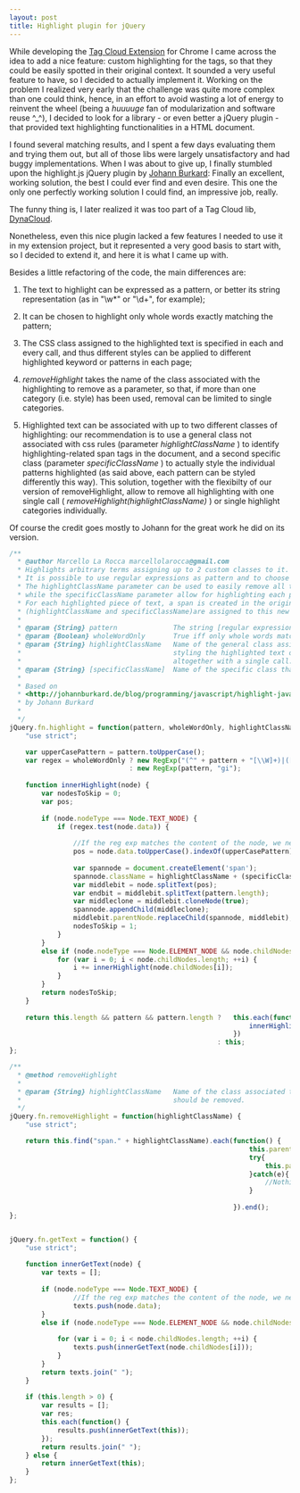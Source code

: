 ```yaml
---
layout: post
title: Highlight plugin for jQuery
---
```


While developing the [Tag Cloud Extension](http://mlarocca.github.com/01-14-2013/tagcloud.html) for Chrome I came across the idea to add a nice feature: custom highlighting for the tags, so that they could be easily spotted in their original context.
It sounded a very useful feature to have, so I decided to actually implement it. Working on the problem I realized very early that the challenge was quite more complex than one could think, hence, in an effort to avoid wasting a lot of energy to reinvent the wheel (being a _huuuuge_ fan of modularization and software reuse ^_^), I decided to look for a library  - or even better a jQuery plugin - that provided text highlighting functionalities in a HTML document.

I found several matching results, and I spent a few days evaluating them and trying them out, but all of those libs were largely unsatisfactory and had buggy implementations.
When I was about to give up, I finally stumbled upon the highlight.js jQuery plugin by [Johann Burkard](http://johannburkard.de/blog/programming/javascript/highlight-javascript-text-higlighting-jquery-plugin.html):
Finally an excellent, working solution, the best I could ever find and even desire.
This one the only one perfectly working solution I could find, an impressive job, really.

The funny thing is, I later realized it was too part of a Tag Cloud lib, [DynaCloud](http://johannburkard.de/blog/programming/javascript/dynacloud-a-dynamic-javascript-tag-keyword-cloud-with-jquery.html).

Nonetheless, even this nice plugin lacked a few features I needed to use it in my extension project, but it represented a very good basis to start with, so I decided to extend it, and here it is what I came up with.

Besides a little refactoring of the code, the main differences are:

1. The text to highlight can be expressed as a pattern, or better its string representation (as in "\\w*" or "\\d+", for example);

2. It can be chosen to highlight only whole words exactly matching the pattern;

3. The CSS class assigned to the highlighted text is specified in each and every call, and thus different styles can be applied to different highlighted keyword or patterns in each page;

4. _removeHighlight_ takes the name of the class associated with the highlighting to remove as a parameter, so that, if more than one category (i.e. style) has been used, removal can be limited to single categories.

5. Highlighted text can be associated with up to two different classes of highlighting: our recommendation is to use a general class not associated with css rules (parameter _highlightClassName_ ) to identify highlighting-related span tags in the document, and a second specific class (parameter _specificClassName_ ) to actually style the individual patterns highlighted (as said above, each pattern can be styled differently this way). This solution, together with the flexibilty of our version of removeHighlight, allow to remove all highlighting with one single call ( _removeHighlight(highlightClassName)_ ) or single highlight categories individually.


Of course the credit goes mostly to Johann for the great work he did on its version.

```javascript
/**
  * @author Marcello La Rocca marcellolarocca@gmail.com
  * Highlights arbitrary terms assigning up to 2 custom classes to it.
  * It is possible to use regular expressions as pattern and to choose to highlight only whole words matching it.
  * The highlightClassName parameter can be used to easily remove all the highlighting in a DOM elements with one single call,
  * while the specificClassName parameter allow for highlighting each pattern with a different css style (but it is optional).
  * For each highlighted piece of text, a span is created in the original HTML document and (up to) 2 classes 
  * (highlightClassName and specificClassName)are assigned to this new tag.
  * 
  * @param {String} pattern              The string [regular expression] to highlight.
  * @param {Boolean} wholeWordOnly       True iff only whole words matching pattern should be highlighted.
  * @param {String} highlightClassName   Name of the general class assigned to highlighted words: can be used for
  *                                      styling the highlighted text or just as a mean to remove highlighting 
  *                                      altogether with a single call.
  * @param {String} [specificClassName]  Name of the specific class that must be used to style the matching text.
  *
  * Based on 
  * <http://johannburkard.de/blog/programming/javascript/highlight-javascript-text-higlighting-jquery-plugin.html>
  * by Johann Burkard
  *
  */
jQuery.fn.highlight = function(pattern, wholeWordOnly, highlightClassName, specificClassName) {
    "use strict";

    var upperCasePattern = pattern.toUpperCase();
    var regex = wholeWordOnly ? new RegExp("(^" + pattern + "[\\W]+)|([\\W]+" + pattern + "[\\W]+)|([\\W]+" + pattern + "$)|(^"+ pattern + "$)", "gi") 
                              : new RegExp(pattern, "gi");
    
    function innerHighlight(node) {
        var nodesToSkip = 0;
        var pos;
        
        if (node.nodeType === Node.TEXT_NODE) {
            if (regex.test(node.data)) {
                
                //If the reg exp matches the content of the node, we need to find the index of pattern inside it
                pos = node.data.toUpperCase().indexOf(upperCasePattern);
                
                var spannode = document.createElement('span');
                spannode.className = highlightClassName + (specificClassName ? " " + specificClassName : "");
                var middlebit = node.splitText(pos);
                var endbit = middlebit.splitText(pattern.length);
                var middleclone = middlebit.cloneNode(true);
                spannode.appendChild(middleclone);
                middlebit.parentNode.replaceChild(spannode, middlebit);
                nodesToSkip = 1;
            }
        }
        else if (node.nodeType === Node.ELEMENT_NODE && node.childNodes && !/(script|style)/i.test(node.tagName)) {
            for (var i = 0; i < node.childNodes.length; ++i) {
                i += innerHighlight(node.childNodes[i]);
            }
        }
        return nodesToSkip;
    }
    
    return this.length && pattern && pattern.length ?   this.each(function() {
                                                            innerHighlight(this);
                                                        })
                                                    : this;
};

/**
  * @method removeHighlight
  *
  * @param {String} highlightClassName   Name of the class associated to highlighted words for which highlighting
  *                                      should be removed.
  */
jQuery.fn.removeHighlight = function(highlightClassName) {
    "use strict";

    return this.find("span." + highlightClassName).each(function() {                                                            
                                                            this.parentNode.replaceChild(this.firstChild, this);
                                                            try{
                                                                this.parentNode.normalize();
                                                            }catch(e){
                                                                //Nothing to do
                                                            }
                                                            
                                                        }).end();
};


jQuery.fn.getText = function() {
    "use strict";
    
    function innerGetText(node) {
        var texts = [];
        
        if (node.nodeType === Node.TEXT_NODE) {
                //If the reg exp matches the content of the node, we need to find the index of pattern inside it
                texts.push(node.data);
        }
        else if (node.nodeType === Node.ELEMENT_NODE && node.childNodes && !/(script|style)/i.test(node.tagName)) {
            
            for (var i = 0; i < node.childNodes.length; ++i) {
                texts.push(innerGetText(node.childNodes[i]));
            }
        }
        return texts.join(" ");
    }
    
    if (this.length > 0) {
        var results = [];
        var res;
        this.each(function() {
            results.push(innerGetText(this));
        });
        return results.join(" ");
    } else {
        return innerGetText(this);
    }
}; 
```